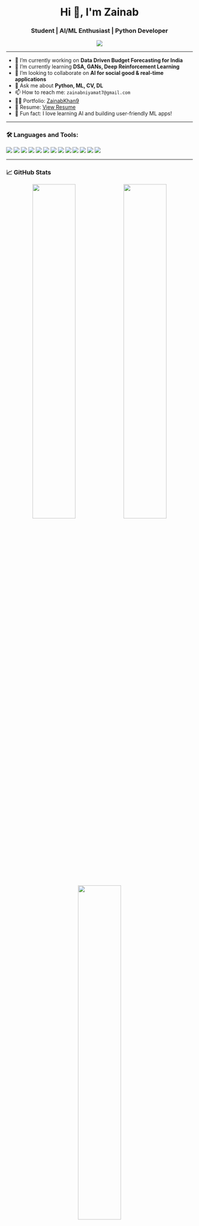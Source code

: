 <h1 align="center">Hi 👋, I'm Zainab</h1>
<h3 align="center">Student | AI/ML Enthusiast | Python Developer</h3>

<p align="center">
  <img src="https://readme-typing-svg.herokuapp.com/?lines=Passionate+AI+developer;Open+Source+contributor;Loves+deep+learning&center=true&width=500&height=40" />
</p>

---

- 🔭 I’m currently working on **Data Driven Budget Forecasting for India**
- 🌱 I’m currently learning **DSA, GANs, Deep Reinforcement Learning**
- 👯 I’m looking to collaborate on **AI for social good & real-time applications**
- 💬 Ask me about **Python, ML, CV, DL**
- 📫 How to reach me: `zainabniyamat7@gmail.com`
- 👩‍💻 Portfolio: [ZainabKhan9](https://github.com/ZainabKhan9)
- 📝 Resume: [View Resume](https://drive.google.com/file/d/10Q8p8EUdNZNUn_YXpxpx22ODrOxCeN4Z/view?usp=sharing)
- 🧠 Fun fact: I love learning AI and building user-friendly ML apps!

---

### 🛠️ Languages and Tools:

<p>
  <img src="https://img.shields.io/badge/Python-3776AB?style=for-the-badge&logo=python&logoColor=white" />
  <img src="https://img.shields.io/badge/Java-007396?style=for-the-badge&logo=java&logoColor=white" />
  <img src="https://img.shields.io/badge/C-00599C?style=for-the-badge&logo=c&logoColor=white" />
  <img src="https://img.shields.io/badge/TensorFlow-FF6F00?style=for-the-badge&logo=tensorflow&logoColor=white" />
  <img src="https://img.shields.io/badge/Keras-D00000?style=for-the-badge&logo=keras&logoColor=white" />
  <img src="https://img.shields.io/badge/OpenCV-5C3EE8?style=for-the-badge&logo=opencv&logoColor=white" />
  <img src="https://img.shields.io/badge/Gradio-FFB6C1?style=for-the-badge" />
  <img src="https://img.shields.io/badge/Git-F05032?style=for-the-badge&logo=git&logoColor=white" />
  <img src="https://img.shields.io/badge/Scikit--Learn-F7931E?style=for-the-badge&logo=scikit-learn&logoColor=white" />
  <img src="https://img.shields.io/badge/Pandas-150458?style=for-the-badge&logo=pandas&logoColor=white" />
  <img src="https://img.shields.io/badge/NumPy-013243?style=for-the-badge&logo=numpy&logoColor=white" />
  <img src="https://img.shields.io/badge/Matplotlib-007ACC?style=for-the-badge&logo=matplotlib&logoColor=white" />
  <img src="https://img.shields.io/badge/Seaborn-4B8BBE?style=for-the-badge&logo=python&logoColor=white" />
</p>

---

### 📈 GitHub Stats

<p align="center">
  <img src="https://github-readme-stats.vercel.app/api?username=ZainabKhan9&show_icons=true&theme=tokyonight" width="48%" />
  <img src="https://github-readme-streak-stats.herokuapp.com/?user=ZainabKhan9&theme=tokyonight" width="48%" />
</p>

<p align="center">
  <img src="https://github-readme-stats.vercel.app/api/top-langs/?username=ZainabKhan9&layout=compact&theme=tokyonight" width="48%" />
</p>

